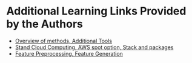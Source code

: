 # Additional Learning Links Provided by the Authors
- [Overview of methods, Additional Tools](https://www.coursera.org/learn/competitive-data-science/supplement/AgAOD/additional-materials-and-links)
- [Stand Cloud Computing, AWS spot option, Stack and packages](https://www.coursera.org/learn/competitive-data-science/supplement/Djqi7/additional-material-and-links)
- [Feature Preprocessing, Feature Generation](https://www.coursera.org/learn/competitive-data-science/supplement/QJ7Ff/additional-material-and-links)